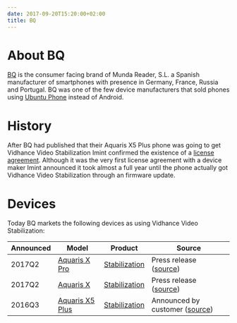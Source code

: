 ```yaml
---
date: 2017-09-20T15:20:00+02:00
title: BQ
---
```

# About BQ

[BQ] is the consumer facing brand of Munda Reader, S.L. a Spanish manufacturer of smartphones with presence in Germany, France, Russia and Portugal. BQ was one of the few device manufacturers that sold phones using [Ubuntu Phone](https://en.wikipedia.org/wiki/BQ_Aquaris_E5) instead of Android.

# History

After BQ had published that their Aquaris X5 Plus phone was going to get Vidhance Video Stabilization Imint confirmed the existence of a [license agreement](http://imint.se/nyheter/20160715-imint-tecknar-licensavtal-for-videostabilisering/). Although it was the very first license agreement with a device maker Imint announced it took almost a full year until the phone actually got Vidhance Video Stabilization through an firmware update.

# Devices

Today BQ markets the following devices as using Vidhance Video Stabilization:

| Announced | Model | Product | Source   |
| --------- | ----- | ------- | -------- |
| 2017Q2 | [Aquaris X Pro][BQ_AXPRO] | [Stabilization][VH_STAB] | Press release ([source](https://press.aktietorget.se/ImintImageIntelligence/82680/643858.pdf)) |
| 2017Q2 | [Aquaris X][BQ_AX] | [Stabilization][VH_STAB] | Press release ([source](https://press.aktietorget.se/ImintImageIntelligence/82680/643858.pdf)) |
| 2016Q3 | [Aquaris X5 Plus][BQ_AX5P] | [Stabilization][VH_STAB] | Announced by customer ([source][BQ_AX5P]) |

[BQ]: <https://www.bq.com/en/>
[BQ_AX5P]: <https://www.bq.com/en/aquaris-x5plus>
[BQ_AX]: <https://www.bq.com/en/aquaris-x>
[BQ_AXPRO]: <https://www.bq.com/en/aquaris-x-pro>

[VH_STAB]: <http://vidhance.com/solutions/video-stabilization/>

